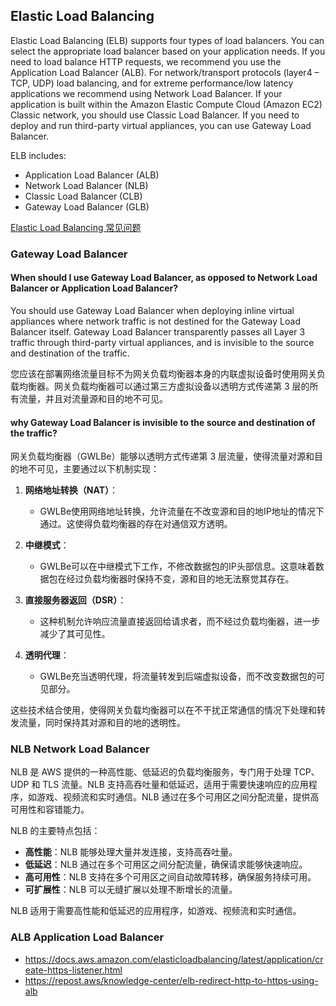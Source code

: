## Elastic Load Balancing

Elastic Load Balancing (ELB) supports four types of load balancers. You can select the appropriate load balancer based on your application needs. If you need to load balance HTTP requests, we recommend you use the Application Load Balancer (ALB). For network/transport protocols (layer4 – TCP, UDP) load balancing, and for extreme performance/low latency applications we recommend using Network Load Balancer. If your application is built within the Amazon Elastic Compute Cloud (Amazon EC2) Classic network, you should use Classic Load Balancer. If you need to deploy and run third-party virtual appliances, you can use Gateway Load Balancer.

ELB includes:
- Application Load Balancer (ALB)
- Network Load Balancer (NLB)
- Classic Load Balancer (CLB)
- Gateway Load Balancer (GLB)

[Elastic Load Balancing 常见问题](https://aws.amazon.com/elasticloadbalancing/faqs/?nc=sn&loc=5)

### Gateway Load Balancer

#### When should I use Gateway Load Balancer, as opposed to Network Load Balancer or Application Load Balancer?

You should use Gateway Load Balancer when deploying inline virtual appliances where network traffic is not destined for the Gateway Load Balancer itself. Gateway Load Balancer transparently passes all Layer 3 traffic through third-party virtual appliances, and is invisible to the source and destination of the traffic.

您应该在部署网络流量目标不为网关负载均衡器本身的内联虚拟设备时使用网关负载均衡器。网关负载均衡器可以通过第三方虚拟设备以透明方式传递第 3 层的所有流量，并且对流量源和目的地不可见。

#### why Gateway Load Balancer is invisible to the source and destination of the traffic?

网关负载均衡器（GWLBe）能够以透明方式传递第 3 层流量，使得流量对源和目的地不可见，主要通过以下机制实现：

1. **网络地址转换（NAT）**：
   - GWLBe使用网络地址转换，允许流量在不改变源和目的地IP地址的情况下通过。这使得负载均衡器的存在对通信双方透明。

2. **中继模式**：
   - GWLBe可以在中继模式下工作，不修改数据包的IP头部信息。这意味着数据包在经过负载均衡器时保持不变，源和目的地无法察觉其存在。

3. **直接服务器返回（DSR）**：
   - 这种机制允许响应流量直接返回给请求者，而不经过负载均衡器，进一步减少了其可见性。

4. **透明代理**：
   - GWLBe充当透明代理，将流量转发到后端虚拟设备，而不改变数据包的可见部分。

这些技术结合使用，使得网关负载均衡器可以在不干扰正常通信的情况下处理和转发流量，同时保持其对源和目的地的透明性。


### NLB Network Load Balancer

NLB 是 AWS 提供的一种高性能、低延迟的负载均衡服务，专门用于处理 TCP、UDP 和 TLS 流量。NLB 支持高吞吐量和低延迟，适用于需要快速响应的应用程序，如游戏、视频流和实时通信。NLB 通过在多个可用区之间分配流量，提供高可用性和容错能力。

NLB 的主要特点包括：

- **高性能**：NLB 能够处理大量并发连接，支持高吞吐量。
- **低延迟**：NLB 通过在多个可用区之间分配流量，确保请求能够快速响应。
- **高可用性**：NLB 支持在多个可用区之间自动故障转移，确保服务持续可用。
- **可扩展性**：NLB 可以无缝扩展以处理不断增长的流量。

NLB 适用于需要高性能和低延迟的应用程序，如游戏、视频流和实时通信。

### ALB Application Load Balancer

- https://docs.aws.amazon.com/elasticloadbalancing/latest/application/create-https-listener.html
- https://repost.aws/knowledge-center/elb-redirect-http-to-https-using-alb

